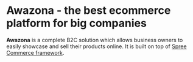 # Awazona - the best ecommerce platform for big companies 

**Awazona** is a complete B2C solution which allows business owners to easily showcase and sell their products online. It is built on top of [Spree Commerce framework](https://github.com/spree/spree).